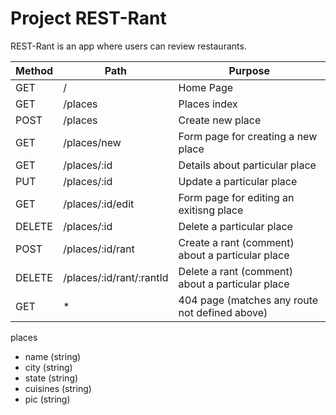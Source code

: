 # Project REST-Rant

REST-Rant is an app where users can review restaurants.

Method | Path | Purpose
---|---|---
GET | / | Home Page
GET | /places | Places index
POST | /places | Create new place
GET | /places/new | Form page for creating a new place
GET | /places/:id | Details about particular place
PUT | /places/:id | Update a particular place
GET | /places/:id/edit | Form page for editing an exitisng place
DELETE | /places/:id | Delete a particular place
POST | /places/:id/rant | Create a rant (comment) about a particular place
DELETE | /places/:id/rant/:rantId | Delete a rant (comment) about a particular place
GET | * | 404 page (matches any route not defined above)

places 
 - name (string)
 - city (string)
 - state (string)
 - cuisines (string)
 - pic (string)